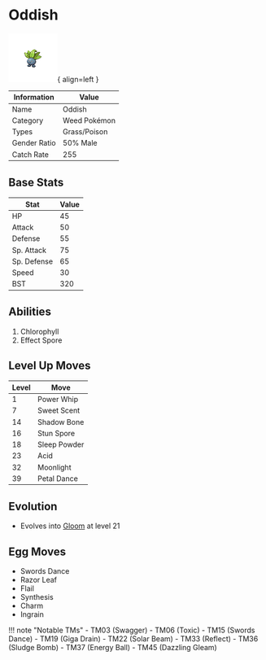 # Oddish

![Oddish](../images/pokemon/43.png){ align=left }

| Information | Value |
|------------|--------|
| Name | Oddish |
| Category | Weed Pokémon |
| Types | Grass/Poison |
| Gender Ratio | 50% Male |
| Catch Rate | 255 |

## Base Stats

| Stat | Value |
|------|-------|
| HP | 45 |
| Attack | 50 |
| Defense | 55 |
| Sp. Attack | 75 |
| Sp. Defense | 65 |
| Speed | 30 |
| BST | 320 |

## Abilities
1. Chlorophyll
2. Effect Spore

## Level Up Moves
| Level | Move |
|-------|------|
| 1 | Power Whip |
| 7 | Sweet Scent |
| 14 | Shadow Bone |
| 16 | Stun Spore |
| 18 | Sleep Powder |
| 23 | Acid |
| 32 | Moonlight |
| 39 | Petal Dance |

## Evolution
- Evolves into [Gloom](044-gloom.md) at level 21

## Egg Moves
- Swords Dance
- Razor Leaf
- Flail
- Synthesis
- Charm
- Ingrain

!!! note "Notable TMs"
    - TM03 (Swagger)
    - TM06 (Toxic)
    - TM15 (Swords Dance)
    - TM19 (Giga Drain)
    - TM22 (Solar Beam)
    - TM33 (Reflect)
    - TM36 (Sludge Bomb)
    - TM37 (Energy Ball)
    - TM45 (Dazzling Gleam)
